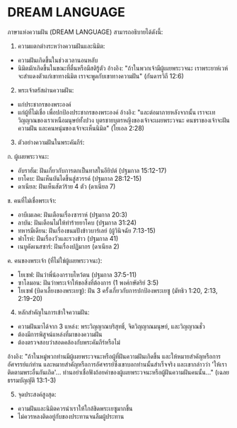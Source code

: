 # DREAM LANGUAGE
ภาษาแห่งความฝัน (DREAM LANGUAGE) สามารถอธิบายได้ดังนี้:

1. ความแตกต่างระหว่างความฝันและนิมิต:
- ความฝันเกิดขึ้นในช่วงเวลานอนหลับ
- นิมิตมักเกิดขึ้นในขณะที่ตื่นหรือมีสติรู้ตัว
อ้างอิง: "ถ้าในพวกเจ้ามีผู้เผยพระวจนะ เราพระยาห์เวห์จะสำแดงตัวแก่เขาทางนิมิต เราจะพูดกับเขาทางความฝัน" (กันดารวิถี 12:6)

2. พระเจ้าตรัสผ่านความฝัน:
- แก่ประชากรของพระองค์
- แก่ผู้ที่ไม่เชื่อ เพื่อปกป้องประชากรของพระองค์
อ้างอิง: "และต่อมาภายหลังจากนั้น เราจะเทวิญญาณของเราเหนือมนุษย์ทั้งปวง บุตรชายบุตรหญิงของเจ้าจะเผยพระวจนะ คนชราของเจ้าจะฝันความฝัน และคนหนุ่มของเจ้าจะเห็นนิมิต" (โยเอล 2:28)

3. ตัวอย่างความฝันในพระคัมภีร์:

ก. ผู้เผยพระวจนะ:
- อับราฮัม: ฝันเกี่ยวกับการตกเป็นทาสในอียิปต์ (ปฐมกาล 15:12-17)
- ยาโคบ: ฝันเห็นบันไดขึ้นสู่สวรรค์ (ปฐมกาล 28:12-15)
- ดาเนียล: ฝันเห็นสัตว์ร้าย 4 ตัว (ดาเนียล 7)

ข. คนที่ไม่เชื่อพระเจ้า:
- อาบีเมเลค: ฝันเตือนเรื่องซาราห์ (ปฐมกาล 20:3)
- ลาบัน: ฝันเตือนไม่ให้ทำร้ายยาโคบ (ปฐมกาล 31:24)
- ทหารมีเดียน: ฝันเรื่องขนมปังข้าวบาร์เลย์ (ผู้วินิจฉัย 7:13-15)
- ฟาโรห์: ฝันเรื่องวัวและรวงข้าว (ปฐมกาล 41)
- เนบูคัดเนสซาร์: ฝันเรื่องปฏิมากร (ดาเนียล 2)

ค. คนของพระเจ้า (ที่ไม่ใช่ผู้เผยพระวจนะ):
- โยเซฟ: ฝันว่าพี่น้องกราบไหว้ตน (ปฐมกาล 37:5-11)
- ซาโลมอน: ฝันว่าพระเจ้าให้ขอสิ่งที่ต้องการ (1 พงศ์กษัตริย์ 3:5)
- โยเซฟ (บิดาเลี้ยงของพระเยซู): ฝัน 3 ครั้งเกี่ยวกับการปกป้องพระเยซู (มัทธิว 1:20, 2:13, 2:19-20)

4. หลักสำคัญในการเข้าใจความฝัน:
- ความฝันมาได้จาก 3 แหล่ง: พระวิญญาณบริสุทธิ์, จิตวิญญาณมนุษย์, และวิญญาณชั่ว
- ต้องมีการพิสูจน์แหล่งที่มาของความฝัน
- ต้องตรวจสอบว่าสอดคล้องกับพระคัมภีร์หรือไม่

อ้างอิง: "ถ้าในหมู่พวกท่านมีผู้เผยพระวจนะหรือผู้ที่ฝันความฝันเกิดขึ้น และให้หมายสำคัญหรือการอัศจรรย์แก่ท่าน และหมายสำคัญหรือการอัศจรรย์ซึ่งเขาบอกท่านนั้นสำเร็จจริง และเขากล่าวว่า 'ให้เราติดตามพระอื่นกันเถิด'... ท่านอย่าเชื่อฟังถ้อยคำของผู้เผยพระวจนะหรือผู้ฝันความฝันคนนั้น..." (เฉลยธรรมบัญญัติ 13:1-3)

5. จุดประสงค์สูงสุด:
- ความฝันและนิมิตควรนำเราให้ใกล้ชิดพระเยซูมากขึ้น
- ไม่ควรหลงติดอยู่กับของประทานจนลืมผู้ประทาน